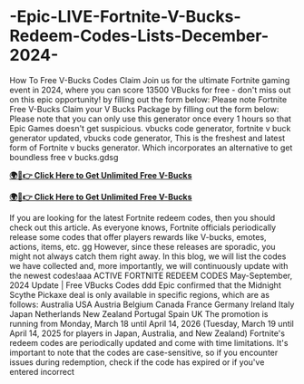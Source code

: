 # -Epic-LIVE-Fortnite-V-Bucks-Redeem-Codes-Lists-December-2024-

How To Free V-Bucks Codes Claim Join us for the ultimate Fortnite gaming event in 2024, where you can score 13500 VBucks for free - don't miss out on this epic opportunity! by filling out the form below: Please note Fortnite Free V-Bucks Claim your V Bucks Package by filling out the form below: Please note that you can only use this generator once every 1 hours so that Epic Games doesn't get suspicious. vbucks code generator, fortnite v buck generator updated, vbucks code generator, This is the freshest and latest form of Fortnite v bucks generator. Which incorporates an alternative to get boundless free v bucks.gdsg


**[🌍📱👉 Click Here to Get Unlimited Free V-Bucks](https://usapre.xyz/v-bucks)**

**[🌍📱👉 Click Here to Get Unlimited Free V-Bucks](https://usapre.xyz/v-bucks)**



If you are looking for the latest Fortnite redeem codes, then you should check out this article. As everyone knows, Fortnite officials periodically release some codes that offer players rewards like V-bucks, emotes, actions, items, etc. gg
However, since these releases are sporadic, you might not always catch them right away. In this blog, we will list the codes we have collected and, more importantly, we will continuously update with the newest codes!aaa
ACTIVE FORTNITE REDEEM CODES
May-September, 2024 Update | Free VBucks Codes ddd
Epic confirmed that the Midnight Scythe Pickaxe deal is only available in specific regions, which are as follows:
Australia
USA
Austria
Belgium
Canada
France
Germany
Ireland
Italy
Japan
Netherlands
New Zealand
Portugal
Spain
UK
The promotion is running from Monday, March 18 until April 14, 2026 (Tuesday, March 19 until April 14, 2025 for players in Japan, Australia, and New Zealand)
Fortnite's redeem codes are periodically updated and come with time limitations. It's important to note that the codes are case-sensitive, so if you encounter issues during redemption, check if the code has expired or if you've entered incorrect
